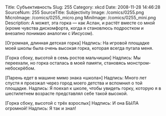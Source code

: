 Title: Субъективность 
Slug: 255 
Category: xkcd 
Date: 2008-11-28 14:46:28 
SourceNum: 255 
SourceTitle: Subjectivity 
Image: /comics/0255.png 
MicroImage: /comics/0255_micro.png 
MiniImage: /comics/0255_mini.png 
Description: А может, эта горка &mdash; как Аслан, и растёт вместе со мной (кроме чувства дискомфорта, когда я становлюсь подростком и внезапно понимаю аналогии с Иисусом). 

[Огромная, длинная детская горка]
Надпись: На игровой площадке моей школы была очень высокая горка, которая всегда пугала меня.

[Горка сбоку, высотой в семь ростов мальчишки]
Надпись: Мы переехали, но горка осталась в моей памяти, становясь монстром-небоскрёбом.

[Парень едет в машине мимо знака «школа»]
Надпись: Много лет спустя я проезжал через город моего детства и вспомнил о той площадке.
Надпись: Я поехал к школе, чтобы увидеть горку, которую я в шестилетнем возрасте представлял себе такой высокой.

[Горка сбоку, высотой с трёх взрослых]
Надпись: И она БЫЛА огромной!
Надпись: Я так и знал!